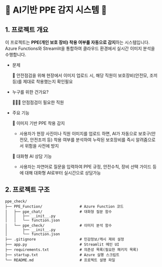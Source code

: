 # 👷 AI기반 PPE 감지 시스템 🦺

## 1. 프로젝트 개요

이 프로젝트는 **PPE(개인 보호 장비) 착용 여부를 자동으로 감지**하는 시스템입니다.  
Azure Functions와 Streamlit을 통합하여 클라우드 환경에서 실시간 이미지 분석을 수행합니다.

- 문제

  🚫 안전점검을 위해 현장에서 이미지 업로드 시, 해당 직원이 보호장비(안전모, 조끼 등)를 제대로 착용했는지 확인필요

- 누구를 위한 건가요?

  👷🏻‍♀️ 안점점검이 필요한 직원

- 주요 기능

  🔑 이미지 기반 PPE 착용 감지

  - 사용자가 현장 사진이나 직원 이미지를 업로드 하면, AI가 자동으로 보호구(안전모, 안전조끼 등) 착용 여부를 분석하여 누락된 보호장비를 즉시 알려줌으로서 위험을 사전에 방지

  💬 대화형 AI 상담 기능

  - 사용자는 자연어로 질문을 입력하여 PPE 규정, 안전수칙, 장비 선택 가이드 등에 대해 대화형 AI로부터 실시간으로 상담가능

## 2. 프로젝트 구조

```plaintext
ppe_check/
├── PPE_Function/                 # Azure Function 코드
│   ├── ppe_chat/                 # 대화형 질문 함수
│   │   ├── __init__.py
│   │   └── function.json
│   └── ppe_check/                # 이미지 분석 함수
│       ├── __init__.py
│       └── function.json
├── .gitignore                    # 민감정보/캐시 제외 설정
├── app.py                        # Streamlit 메인 UI
├── requirements.txt              # 의존성 목록(필요한 패키지 목록)
├── startup.txt                   # Azure 실행 스크립트
└── README.md                     # 프로젝트 설명 파일

```
